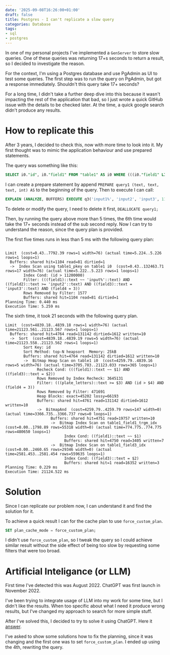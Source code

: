 ```yaml
---
date: '2025-09-08T16:26:00+01:00'
draft: false
title: Postgres - I can't replicate a slow query
categories: Database
tags: 
- sql 
- postgres
---
```


In one of my personal projects I've implemented a `GenServer` to store slow queries. One of 
these queries was returning 17+s seconds to return a result, so I decided to investigate the reason. 

For the context, I'm using a Postgres database and use PgAdmin as UI to test some queries. 
The first step was to run the query on PgAdmin, but got a response immediately. Shouldn't this query take 17+ seconds?

For a long time, I didn't take a further deep dive into this because it wasn't impacting the rest of the application that 
bad, so I just wrote a quick GitHub issue with the details to be checked later. At the time, a quick google search didn't produce any results.

# How to replicate this 

After 3 years, I decided to check this, now with more time to look into it. My first thought was to mimic the application behaviour and use prepared statements. 

The query was something like this:

```sql 
SELECT i0."id", i0."field1" FROM "table1" AS i0 WHERE (((i0."field1" LIKE $1) AND (i0."field2" = $2)) AND ((i0."field3" = 3) AND (i0."field4" >= $3))) AND (i0."id" > $4) ORDER BY i0."id" LIMIT 1
```

I can create a prepare statement by append `PREPARE query1 (text, text, text, int) AS` to the beginning of the query.
Then to execute I can call:

```sql 
EXPLAIN (ANALYZE, BUFFERS) EXECUTE q3('input1%', 'input2', 'input3', 11200000);
```

To delete or modify the query, I need to delete it first, `DEALLOCATE query1;`

Then, by running the query above more than 5 times, the 6th time would take the 17+ seconds instead of the sub second reply.
Now I can try to understand the reason, since the query plan is provided.

The first five times runs in less than 5 ms with the following query plan:
```

Limit  (cost=0.43..7792.39 rows=1 width=76) (actual time=5.224..5.226 rows=1 loops=1)
  Buffers: shared hit=1104 read=81 dirtied=1
  ->  Index Scan using table1_pkey on table1 i0  (cost=0.43..132463.71 rows=17 width=76) (actual time=5.222..5.223 rows=1 loops=1)
        Index Cond: (id > 11200000)
        Filter: (((field1)::text ~~ 'input%'::text) AND ((field2)::text >= 'input2'::text) AND ((field3)::text = 'input3'::text) AND (field4 = 3))
        Rows Removed by Filter: 1577
        Buffers: shared hit=1104 read=81 dirtied=1
Planning Time: 0.440 ms
Execution Time: 5.259 ms
```

The sixth time, it took 21 seconds with the following query plan.

```
Limit  (cost=4839.18..4839.18 rows=1 width=76) (actual time=21123.561..21123.567 rows=1 loops=1)
  Buffers: shared hit=4764 read=131142 dirtied=1612 written=10
  ->  Sort  (cost=4839.18..4839.19 rows=5 width=76) (actual time=21123.558..21123.562 rows=1 loops=1)
        Sort Key: id
        Sort Method: top-N heapsort  Memory: 25kB
        Buffers: shared hit=4764 read=131142 dirtied=1612 written=10
        ->  Bitmap Heap Scan on table1 i0  (cost=4259.79..4839.16 rows=5 width=76) (actual time=3705.783..21123.033 rows=365 loops=1)
              Recheck Cond: (((field1)::text ~~ $1) AND ((field3)::text = $2))
              Rows Removed by Index Recheck: 3645131
              Filter: (((plate_letters)::text >= $3) AND (id > $4) AND (field4 = 3))
              Rows Removed by Filter: 471691
              Heap Blocks: exact=45202 lossy=66193
              Buffers: shared hit=4761 read=131142 dirtied=1612 written=10
              ->  BitmapAnd  (cost=4259.79..4259.79 rows=147 width=0) (actual time=3366.735..3366.737 rows=0 loops=1)
                    Buffers: shared hit=4751 read=19757 written=10
                    ->  Bitmap Index Scan on table1_field1_trgm_idx  (cost=0.00..1798.89 rows=55318 width=0) (actual time=774.775..774.775 rows=480650 loops=1)
                          Index Cond: ((field1)::text ~~ $1)
                          Buffers: shared hit=4750 read=3405 written=7
                    ->  Bitmap Index Scan on table1_field3_idx  (cost=0.00..2460.65 rows=29346 width=0) (actual time=2581.453..2581.454 rows=559635 loops=1)
                          Index Cond: ((field3)::text = $2)
                          Buffers: shared hit=1 read=16352 written=3
Planning Time: 0.229 ms
Execution Time: 21124.522 ms
```

# Solution

Since I can replicate our problem now, I can understand it and find the solution for it.

To achieve a quick result I can for the cache plan to use `force_custom_plan`. 

```sql 
SET plan_cache_mode = force_custom_plan;
```

I didn't use `force_custom_plan`, so I tweak the query so I could achieve similar result without the side effect of being 
too slow by requesting some filters that were too broad.

# Artificial Inteligance (or LLM)

First time I've detected this was August 2022. ChatGPT was first launch in November 2022. 

I've been trying to integrate usage of LLM into my work for some time, but I didn't like the results.
When too specific about what I need it produce wrong results, but I've changed my approach to search 
for more simple stuff. 

After I've solved this, I decided to try to solve it using ChatGPT. Here it [answer](https://chatgpt.com/share/68bf01c6-9560-8001-974b-19a581423ff2).

I've asked to show some solutions how to fix the planning, since it was changing and the first one was to set `force_custom_plan`. 
I ended up using the 4th, rewriting the query.



